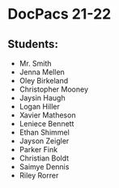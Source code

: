 # DocPacs 21-22

## Students:
- Mr. Smith
- Jenna Mellen
- Oley Birkeland
- Christopher Mooney
- Jaysin Haugh
- Logan Hiller
- Xavier Matheson
- Leniece Bennett
- Ethan Shimmel
- Jayson Zeigler
- Parker Fink
- Christian Boldt
- Saimye Dennis
- Riley Rorrer
